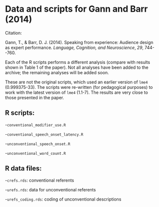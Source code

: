 # Data and scripts for Gann and Barr (2014)

Citation:

Gann, T., & Barr, D. J. (2014).  Speaking from experience: Audience design as expert performance.  *Language, Cognition, and Neuroscience*, *29*, 744--760.

Each of the R scripts performs a different analysis (compare with results shown in Table 1 of the paper).  Not all analyses have been added to the archive; the remaining analyses will be added soon.

These are not the original scripts, which used an earlier version of `lme4` (0.999375-33).  The scripts were re-written (for pedagogical purposes) to work with the latest version of `lme4` (1.1-7).  The results are very close to those presented in the paper.

## R scripts:

-`conventional_modifier_use.R`

-`conventional_speech_onset_latency.R`

-`unconventional_speech_onset.R`

-`unconventional_word_count.R`

## R data files:

-`crefs.rds`: conventional referents                   

-`urefs.rds`: data for unconventional referents

-`urefs_coding.rds`: coding of unconventional descriptions
